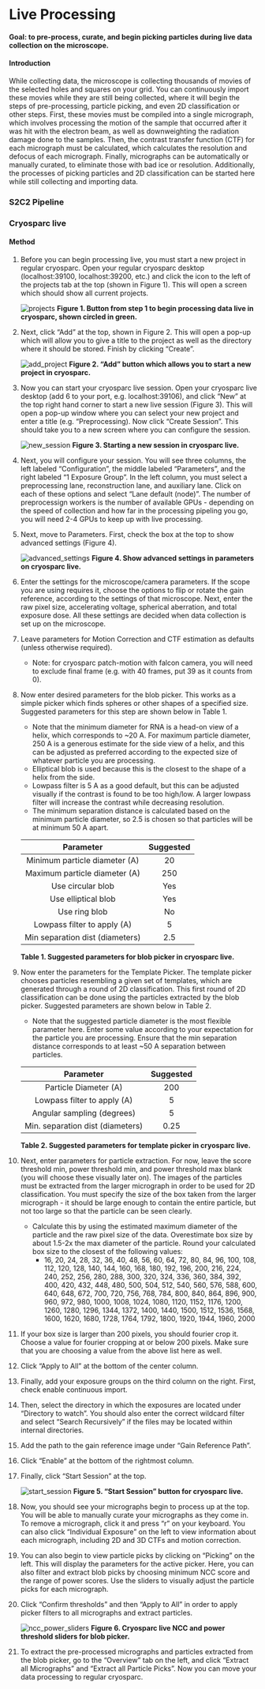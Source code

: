 # Live Processing



#### Goal: to pre-process, curate, and begin picking particles during live data collection on the microscope. 

#### Introduction

While collecting data, the microscope is collecting thousands of movies of the selected holes and squares on your grid. You can continuously import these movies while they are still being collected, where it will begin the steps of pre-processing, particle picking, and even 2D classification or other steps. First, these movies must be compiled into a single micrograph, which involves processing the motion of the sample that occurred after it was hit with the electron beam, as well as downweighting the radiation damage done to the samples. Then, the contrast transfer function (CTF) for each micrograph must be calculated, which calculates the resolution and defocus of each micrograph. Finally, micrographs can be automatically or manually curated, to eliminate those with bad ice or resolution. Additionally, the processes of picking particles and 2D classification can be started here while still collecting and importing data. 

### S2C2 Pipeline

### Cryosparc live

#### Method

1. Before you can begin processing live, you must start a new project in regular cryosparc. Open your regular cryosparc desktop (localhost:39100, localhost:39200, etc.) and click the icon to the left of the projects tab at the top (shown in Figure 1). This will open a screen which should show all current projects. 

    ![projects](projects.png)
    **Figure 1.  Button from step 1 to begin processing data live in cryosparc, shown circled in green.**
    
2. Next, click “Add” at the top, shown in Figure 2. This will open a pop-up which will allow you to give a title to the project as well as the directory where it should be stored. Finish by clicking “Create”.

    ![add_project](add_project.png)
    **Figure 2. “Add” button which allows you to start a new project in cryosparc.**

3. Now you can start your cryosparc live session. Open your cryosparc live desktop (add 6 to your port, e.g. localhost:39106), and click “New” at the top right hand corner to start a new live session (Figure 3). This will open a pop-up window where you can select your new project and enter a title (e.g. “Preprocessing). Now click “Create Session”. This should take you to a new screen where you can configure the session.

    ![new_session](new_session.png)
    **Figure 3. Starting a new session in cryosparc live.**

4. Next, you will configure your session. You will see three columns, the left labeled “Configuration”, the middle labeled “Parameters”, and the right labeled “1 Exposure Group”. In the left column, you must select a preprocessing lane, reconstruction lane, and auxiliary lane. Click on each of these options and select “Lane default (node)”. The number of preprocessign workers is the number of available GPUs - depending on the speed of collection and how far in the processing pipeling you go, you will need 2-4 GPUs to keep up with live processing.
5. Next, move to Parameters. First, check the box at the top to show advanced settings (Figure 4). 

    ![advanced_settings](advanced_settings.png)
    **Figure 4. Show advanced settings in parameters on cryosparc live.**

6. Enter the settings for the microscope/camera parameters. If the scope you are using requires it, choose the options to flip or rotate the gain reference, according to the settings of that microscope. Next, enter the raw pixel size, accelerating voltage, spherical aberration, and total exposure dose. All these settings are decided when data collection is set up on the microscope.
7. Leave parameters for Motion Correction and CTF estimation as defaults (unless otherwise required).
    * Note: for cryosparc patch-motion with falcon camera, you will need to exclude final frame (e.g. with 40 frames, put 39 as it counts from 0).
8. Now enter desired parameters for the blob picker. This works as a simple picker which finds spheres or other shapes of a specified size. Suggested parameters for this step are shown below in Table 1. 
    * Note that the minimum diameter for RNA is a head-on view of a helix, which corresponds to ~20 A. For maximum particle diameter, 250 A is a generous estimate for the side view of a helix, and this can be adjusted as preferred according to the expected size of whatever particle you are processing.
    * Elliptical blob is used because this is the closest to the shape of a helix from the side. 
    * Lowpass filter is 5 A as a good default, but this can be adjusted visually if the contrast is found to be too high/low. A larger lowpass filter will increase the contrast while decreasing resolution. 
    * The minimum separation distance is calculated based on the minimum particle diameter, so 2.5 is chosen so that particles will be at minimum 50 A apart.

    |Parameter|Suggested|
    |:-------:|:-------:|
    |Minimum particle diameter (A)|20| 
    |Maximum particle diameter (A)|250|
    |Use circular blob|Yes|
    |Use elliptical blob|Yes|
    |Use ring blob|No|
    |Lowpass filter to apply (A)|5|
    |Min separation dist (diameters)|2.5|
    **Table 1. Suggested parameters for blob picker in cryosparc live.**
    
9. Now enter the parameters for the Template Picker. The template picker chooses particles resembling a given set of templates, which are generated through a round of 2D classification. This first round of 2D classification can be done using the particles extracted by the blob picker. Suggested parameters are shown below in Table 2.
    * Note that the suggested particle diameter is the most flexible parameter here. Enter some value according to your expectation for the particle you are processing. Ensure that the min separation distance corresponds to at least ~50 A separation between particles. 

    |Parameter|Suggested|
    |:-------:|:-------:|
    |Particle Diameter (A)|200|
    |Lowpass filter to apply (A)|5|
    |Angular sampling (degrees)|5|
    |Min. separation dist (diameters)|0.25|
    **Table 2. Suggested parameters for template picker in cryosparc live.**
    
10. Next, enter parameters for particle extraction. For now, leave the score threshold min, power threshold min, and power threshold max blank (you will choose these visually later on). The images of the particles must be extracted from the larger micrograph in order to be used for 2D classification. You must specify the size of the box taken from the larger micrograph - it should be large enough to contain the entire particle, but not too large so that the particle can be seen clearly. 
    * Calculate this by using the estimated maximum diameter of the particle and the raw pixel size of the data. Overestimate box size by about 1.5-2x the max diameter of the particle. Round your calculated box size to the closest of the following values: 
        * 16, 20, 24, 28, 32, 36, 40, 48, 56, 60, 64, 72, 80, 84, 96, 100, 108, 112, 120, 128, 140, 144, 160, 168, 180, 192, 196, 200, 216, 224, 240, 252, 256, 280, 288, 300, 320, 324, 336, 360, 384, 392, 400, 420, 432, 448, 480, 500, 504, 512, 540, 560, 576, 588, 600, 640, 648, 672, 700, 720, 756, 768, 784, 800, 840, 864, 896, 900, 960, 972, 980, 1000, 1008, 1024, 1080, 1120, 1152, 1176, 1200, 1260, 1280, 1296, 1344, 1372, 1400, 1440, 1500, 1512, 1536, 1568, 1600, 1620, 1680, 1728, 1764, 1792, 1800, 1920, 1944, 1960, 2000
11. If your box size is larger than 200 pixels, you should fourier crop it. Choose a value for fourier cropping at or below 200 pixels. Make sure that you are choosing a value from the above list here as well. 
12. Click “Apply to All” at the bottom of the center column. 
13. Finally, add your exposure groups on the third column on the right. First, check enable continuous import. 
14. Then, select the directory in which the exposures are located under “Directory to watch”. You should also enter the correct wildcard filter and select “Search Recursively” if the files may be located within internal directories. 
15. Add the path to the gain reference image under “Gain Reference Path”.  
16. Click “Enable” at the bottom of the rightmost column. 
17. Finally, click “Start Session” at the top. 

    ![start_session](start_session.png)
    **Figure 5. “Start Session” button for cryosparc live.**

18. Now, you should see your micrographs begin to process up at the top. You will be able to manually curate your micrographs as they come in. To remove a micrograph, click it and press “r” on your keyboard. You can also click “Individual Exposure” on the left to view information about each micrograph, including 2D and 3D CTFs and motion correction. 
19. You can also begin to view particle picks by clicking on “Picking” on the left. This will display the parameters for the active picker. Here, you can also filter and extract blob picks by choosing minimum NCC score and the range of power scores. Use the sliders to visually adjust the particle picks for each micrograph.
20. Click “Confirm thresholds” and then “Apply to All” in order to apply picker filters to all micrographs and extract particles.

    ![ncc_power_sliders](ncc_power_sliders.png)
    **Figure 6. Cryosparc live NCC and power threshold sliders for blob picker.**

21. To extract the pre-processed micrographs and particles extracted from the blob picker, go to the “Overview” tab on the left, and click “Extract all Micrographs” and “Extract all Particle Picks”. Now you can move your data processing to regular cryosparc.





